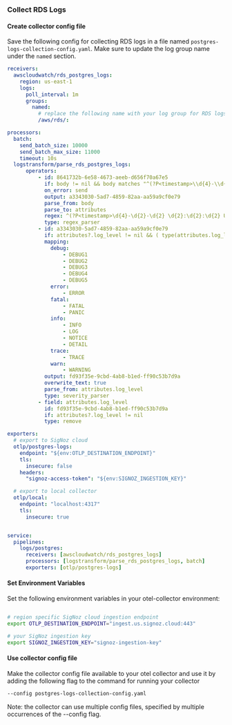 ### Collect RDS Logs

#### Create collector config file

Save the following config for collecting RDS logs in a file named `postgres-logs-collection-config.yaml`. Make sure to update the log group name under the `named` section.

```yaml
receivers:
  awscloudwatch/rds_postgres_logs:
    region: us-east-1
    logs:
      poll_interval: 1m
      groups:
        named:
          # replace the following name with your log group for RDS logs
          /aws/rds/:

processors:
  batch:
    send_batch_size: 10000
    send_batch_max_size: 11000
    timeout: 10s
  logstransform/parse_rds_postgres_logs:
      operators:
          - id: 8641732b-6e58-4673-aeeb-d656f70a67e5
            if: body != nil && body matches "^(?P<timestamp>\\d{4}-\\d{2}-\\d{2} \\d{2}:\\d{2}:\\d{2} UTC)::@:\\[\\d+\\]:(?P<log_level>[A-Z]+):\\s*(?P<message>.*)$$"
            on_error: send
            output: a3343030-5ad7-4859-82aa-aa59a9cf0e79
            parse_from: body
            parse_to: attributes
            regex: ^(?P<timestamp>\d{4}-\d{2}-\d{2} \d{2}:\d{2}:\d{2} UTC)::@:\[\d+\]:(?P<log_level>[A-Z]+):\s*(?P<message>.*)$$
            type: regex_parser
          - id: a3343030-5ad7-4859-82aa-aa59a9cf0e79
            if: attributes?.log_level != nil && ( type(attributes.log_level) == "string" || ( type(attributes.log_level) in ["int", "float"] && attributes.log_level == float(int(attributes.log_level)) ) )
            mapping:
              debug:
                  - DEBUG1
                  - DEBUG2
                  - DEBUG3
                  - DEBUG4
                  - DEBUG5
              error:
                  - ERROR
              fatal:
                  - FATAL
                  - PANIC
              info:
                  - INFO
                  - LOG
                  - NOTICE
                  - DETAIL
              trace:
                  - TRACE
              warn:
                  - WARNING
            output: fd93f35e-9cbd-4ab8-b1ed-ff90c53b7d9a
            overwrite_text: true
            parse_from: attributes.log_level
            type: severity_parser
          - field: attributes.log_level
            id: fd93f35e-9cbd-4ab8-b1ed-ff90c53b7d9a
            if: attributes?.log_level != nil
            type: remove

exporters:
  # export to SigNoz cloud
  otlp/postgres-logs:
    endpoint: "${env:OTLP_DESTINATION_ENDPOINT}"
    tls:
      insecure: false
    headers:
      "signoz-access-token": "${env:SIGNOZ_INGESTION_KEY}"

  # export to local collector
  otlp/local:
    endpoint: "localhost:4317"
    tls:
      insecure: true


service:
  pipelines:
    logs/postgres:
      receivers: [awscloudwatch/rds_postgres_logs]
      processors: [logstransform/parse_rds_postgres_logs, batch]
      exporters: [otlp/postgres-logs]
```

#### Set Environment Variables

Set the following environment variables in your otel-collector environment:

```bash

# region specific SigNoz cloud ingestion endpoint
export OTLP_DESTINATION_ENDPOINT="ingest.us.signoz.cloud:443"

# your SigNoz ingestion key
export SIGNOZ_INGESTION_KEY="signoz-ingestion-key"

```

#### Use collector config file

Make the collector config file available to your otel collector and use it by adding the following flag to the command for running your collector  
```bash
--config postgres-logs-collection-config.yaml
```  
Note: the collector can use multiple config files, specified by multiple occurrences of the --config flag.

